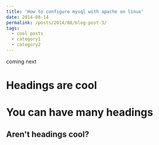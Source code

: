 ```yaml
---
title: 'How to configure mysql with apache on linux'
date: 2014-08-14
permalink: /posts/2014/08/blog-post-3/
tags:
  - cool posts
  - category1
  - category2
---
```


coming next

Headings are cool
======

You can have many headings
======

Aren't headings cool?
------